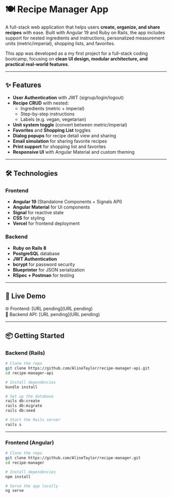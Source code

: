 # 🍽️ Recipe Manager App

A full-stack web application that helps users **create, organize, and share recipes** with ease. Built with Angular 19 and Ruby on Rails, the app includes support for nested ingredients and instructions, personalized measurement units (metric/imperial), shopping lists, and favorites.

This app was developed as a my first project for a full-stack coding bootcamp, focusing on **clean UI design, modular architecture, and practical real-world features**.

---

## ✨ Features

- **User Authentication** with JWT (signup/login/logout)
- **Recipe CRUD** with nested:
  - Ingredients (metric + imperial)
  - Step-by-step instructions
  - Labels (e.g. vegan, vegetarian)
- **Unit system toggle** (convert between metric/imperial)
- **Favorites** and **Shopping List** toggles
- **Dialog popups** for recipe detail view and sharing
- **Email simulation** for sharing favorite recipes
- **Print support** for shopping list and favorites
- **Responsive UI** with Angular Material and custom theming

---

## 🛠️ Technologies

### Frontend

- **Angular 19** (Standalone Components + Signals API)
- **Angular Material** for UI components
- **Signal** for reactive state
- **CSS** for styling
- **Vercel** for frontend deployment

### Backend

- **Ruby on Rails 8**
- **PostgreSQL** database
- **JWT Authentication**
- **bcrypt** for password security
- **Blueprinter** for JSON serialization
- **RSpec + Postman** for testing

---

## 🚀 Live Demo

🌐 Frontend: [URL pending](URL pending)  
🔗 Backend API: [URL pending](URL pending)

---

## 📦 Getting Started

### Backend (Rails)

```bash
# Clone the repo
git clone https://github.com/AlineTaylor/recipe-manager-api.git
cd recipe-manager-api

# Install dependencies
bundle install

# Set up the database
rails db:create
rails db:migrate
rails db:seed

# Start the Rails server
rails s
```

---

### Frontend (Angular)

```bash
# Clone the repo
git clone https://github.com/AlineTaylor/recipe-manager.git
cd recipe-manager

# Install dependencies
npm install

# Serve the app locally
ng serve

```
